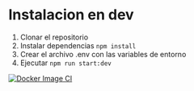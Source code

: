 # Instalacion en dev

1. Clonar el repositorio
2. Instalar dependencias `npm install`
3. Crear el archivo .env con las variables de entorno
4. Ejecutar `npm run start:dev`

[![Docker Image CI](https://github.com/snaterave/chat-openAI/actions/workflows/docker-image.yml/badge.svg?branch=main)](https://github.com/snaterave/chat-openAI/actions/workflows/docker-image.yml)
